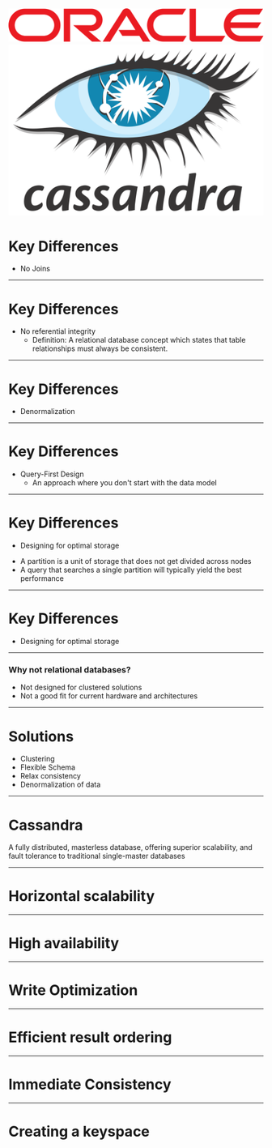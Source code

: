 ![ORACLE](pics/oracleLogo.png)
![CASSANDRA](pics/cassandraLogo.png)
---

# Key Differences

- No Joins

---
# Key Differences

- No referential integrity
  * Definition: A relational database concept which states that table relationships must always be consistent.

---
# Key Differences

- Denormalization

---
# Key Differences
- Query-First Design
  * An approach where you don't start with the data model

---
# Key Differences

- Designing for optimal storage
 * A partition is a unit of storage that does not get divided across nodes
 * A query that searches a single partition will typically yield the best performance

---
# Key Differences

- Designing for optimal storage


---

### Why not relational databases?
- Not designed for clustered solutions
- Not a good fit for current hardware and architectures

---

# Solutions
- Clustering
- Flexible Schema
- Relax consistency
- Denormalization of data

---

# Cassandra
 A fully distributed, masterless database, offering superior scalability, 
 and fault tolerance to traditional single-master databases

---

# Horizontal scalability

---

# High availability

---
# Write Optimization

---

# Efficient result ordering

---

# Immediate Consistency

---

# Creating a keyspace
